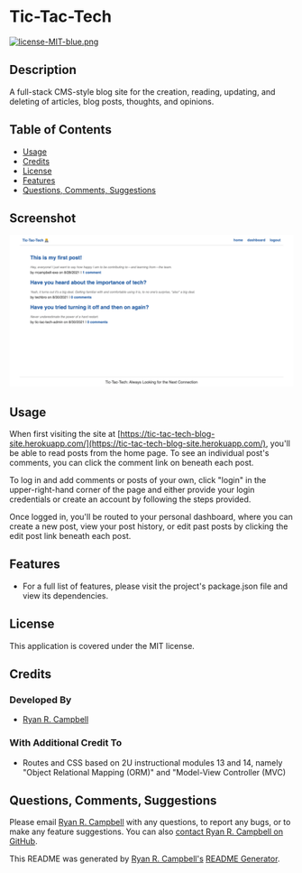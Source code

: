 # Tic-Tac-Tech

[![license-MIT-blue.png](https://img.shields.io/badge/license-MIT-blue)](#License)

## Description
A full-stack  CMS-style blog site for the creation, reading, updating, and deleting of articles, blog posts, thoughts, and opinions.

## Table of Contents
- [Usage](#usage)
- [Credits](#credits)
- [License](#license)
- [Features](#features)
- [Questions, Comments, Suggestions](#questions-comments-suggestions)

## Screenshot
![A screenshot of the Tic-Tac-Tech homepage.](homepage-screenshot.png)

## Usage
When first visiting the site at [https://tic-tac-tech-blog-site.herokuapp.com/](https://tic-tac-tech-blog-site.herokuapp.com/), you'll be able to read posts from the home page. To see an individual post's comments, you can click the comment link on beneath each post. 

To log in and add comments or posts of your own, click "login" in the upper-right-hand corner of the page and either provide your login credentials or create an account by following the steps provided. 

Once logged in, you'll be routed to your personal dashboard, where you can create a new post, view your post history, or edit past posts by clicking the edit post link beneath each post.

 ## Features
 - For a full list of features, please visit the project's package.json file and view its dependencies.

## License
This application is covered under the MIT license.

## Credits
### Developed By
- [Ryan R. Campbell](https://www.github.com/rrcampbell-exe/)

### With Additional Credit To
- Routes and CSS based on 2U instructional modules 13 and 14, namely "Object Relational Mapping (ORM)" and "Model-View Controller (MVC)

## Questions, Comments, Suggestions
Please email [Ryan R. Campbell](mailto:campbell.ryan.r@gmail.com) with any questions, to report any bugs, or to make any feature suggestions. You can also [contact Ryan R. Campbell on GitHub](https://www.github.com/rrcampbell-exe/).

This README was generated by [Ryan R. Campbell's](https://www.github.com/rrcampbell-exe/) [README Generator](https://github.com/rrcampbell-exe/readme-generator).